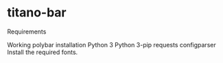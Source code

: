 # titano-bar

Requirements

Working polybar installation
Python 3
Python 3-pip
  requests
  configparser
Install the required fonts.
